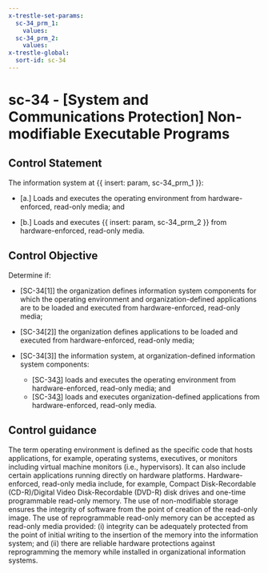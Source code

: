 ```yaml
---
x-trestle-set-params:
  sc-34_prm_1:
    values:
  sc-34_prm_2:
    values:
x-trestle-global:
  sort-id: sc-34
---
```


# sc-34 - \[System and Communications Protection\] Non-modifiable Executable Programs

## Control Statement

The information system at {{ insert: param, sc-34_prm_1 }}:

- \[a.\] Loads and executes the operating environment from hardware-enforced, read-only media; and

- \[b.\] Loads and executes {{ insert: param, sc-34_prm_2 }} from hardware-enforced, read-only media.

## Control Objective

Determine if:

- \[SC-34[1]\] the organization defines information system components for which the operating environment and organization-defined applications are to be loaded and executed from hardware-enforced, read-only media;

- \[SC-34[2]\] the organization defines applications to be loaded and executed from hardware-enforced, read-only media;

- \[SC-34[3]\] the information system, at organization-defined information system components:

  - \[SC-34[3](a)\] loads and executes the operating environment from hardware-enforced, read-only media; and
  - \[SC-34[3](b)\] loads and executes organization-defined applications from hardware-enforced, read-only media.

## Control guidance

The term operating environment is defined as the specific code that hosts applications, for example, operating systems, executives, or monitors including virtual machine monitors (i.e., hypervisors). It can also include certain applications running directly on hardware platforms. Hardware-enforced, read-only media include, for example, Compact Disk-Recordable (CD-R)/Digital Video Disk-Recordable (DVD-R) disk drives and one-time programmable read-only memory. The use of non-modifiable storage ensures the integrity of software from the point of creation of the read-only image. The use of reprogrammable read-only memory can be accepted as read-only media provided: (i) integrity can be adequately protected from the point of initial writing to the insertion of the memory into the information system; and (ii) there are reliable hardware protections against reprogramming the memory while installed in organizational information systems.
